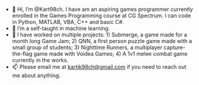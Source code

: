- 👋 Hi, I’m @Kart98ch. I have am an aspiring games programmer currently enrolled in the Games Programming course at CG Spectrum. I can code in Python, MATLAB, VBA, C++ and basic C#.
- 👀 I’m a self-taught in machine learning.
- 🌱 I have worked on multiple projects: 1) Submerge, a game made for a month long Game Jam; 2) QNN, a first person puzzle game made with a small group of students; 3) Nighttime Runners, a multiplayer capture-the-flag game made with Voidea Games; 4) A 1v1 melee combat game currently in the works.
- 📫 Please email me at kartik98ch@gmail.com if you need to reach out me about anything.
